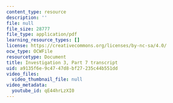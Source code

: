 ```yaml
---
content_type: resource
description: ''
file: null
file_size: 28777
file_type: application/pdf
learning_resource_types: []
license: https://creativecommons.org/licenses/by-nc-sa/4.0/
ocw_type: OCWFile
resourcetype: Document
title: Investigation 3, Part 7 transcript
uid: a9135f6e-9c47-47d8-bf27-235c44b551dd
video_files:
  video_thumbnail_file: null
video_metadata:
  youtube_id: qE44hrLzXI0
---
```

